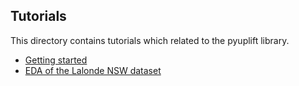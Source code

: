 ## Tutorials
This directory contains tutorials which related to the pyuplift library.

* [Getting started](https://github.com/duketemon/pyuplift/blob/master/tutorials/Getting%20started.ipynb)
* [EDA of the Lalonde NSW dataset](https://github.com/duketemon/pyuplift/blob/master/tutorials/EDA%20Lalonde%20NSW.ipynb)
